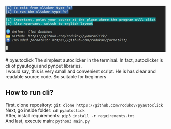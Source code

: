 <p style="text-align: center"><img src="preview.jpg"></p>
# pyautoclick
The simplest autoclicker in the terminal. In fact, autoclicker is cli of pyautogui and pynput libraries.<br>
I would say, this is very small and convenient script. He is has clear and readable source code. So suitable for beginners<br>

## How to run cli?
First, clone repository: `git clone https://github.com/rodukov/pyautoclick`<br>
Next, go inside folder: `cd pyautoclick`<br>
After, install requirements: `pip3 install -r requirements.txt`<br>
And last, execute main: `python3 main.py`
